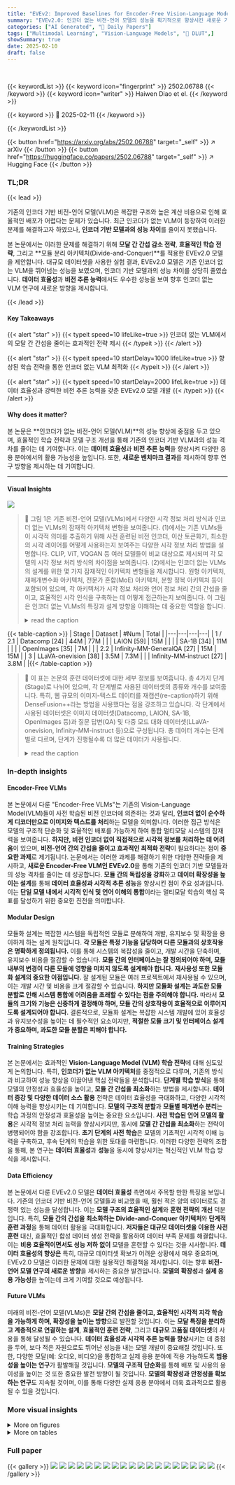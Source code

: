 ```yaml
---
title: "EVEv2: Improved Baselines for Encoder-Free Vision-Language Models"
summary: "EVEv2.0: 인코더 없는 비전-언어 모델의 성능을 획기적으로 향상시킨 새로운 기준."
categories: ["AI Generated", "🤗 Daily Papers"]
tags: ["Multimodal Learning", "Vision-Language Models", "🏢 DLUT",]
showSummary: true
date: 2025-02-10
draft: false
---
```


<br>

{{< keywordList >}}
{{< keyword icon="fingerprint" >}} 2502.06788 {{< /keyword >}}
{{< keyword icon="writer" >}} Haiwen Diao et el. {{< /keyword >}}
 
{{< keyword >}} 🤗 2025-02-11 {{< /keyword >}}
 
{{< /keywordList >}}

{{< button href="https://arxiv.org/abs/2502.06788" target="_self" >}}
↗ arXiv
{{< /button >}}
{{< button href="https://huggingface.co/papers/2502.06788" target="_self" >}}
↗ Hugging Face
{{< /button >}}




### TL;DR


{{< lead >}}

기존의 인코더 기반 비전-언어 모델(VLM)은 복잡한 구조와 높은 계산 비용으로 인해 효율적인 배포가 어렵다는 문제가 있습니다.  최근 인코더가 없는 VLM이 등장하여 이러한 문제를 해결하고자 하였으나, **인코더 기반 모델과의 성능 차이**를 줄이지 못했습니다.  



본 논문에서는 이러한 문제를 해결하기 위해 **모달 간 간섭 감소 전략**, **효율적인 학습 전략**, 그리고 **모듈 분리 아키텍처(Divide-and-Conquer)**를 적용한 EVEv2.0 모델을 제안합니다.  대규모 데이터셋을 사용한 실험 결과, EVEv2.0 모델은 기존 인코더 없는 VLM을 뛰어넘는 성능을 보였으며, 인코더 기반 모델과의 성능 차이를 상당히 줄였습니다.  **데이터 효율성**과 **비전 추론 능력**에서도 우수한 성능을 보여 향후 인코더 없는 VLM 연구에 새로운 방향을 제시합니다.

{{< /lead >}}


#### Key Takeaways

{{< alert "star" >}}
{{< typeit speed=10 lifeLike=true >}} 인코더 없는 VLM에서의 모달 간 간섭을 줄이는 효과적인 전략 제시 {{< /typeit >}}
{{< /alert >}}

{{< alert "star" >}}
{{< typeit speed=10 startDelay=1000 lifeLike=true >}} 향상된 학습 전략을 통한 인코더 없는 VLM 최적화 {{< /typeit >}}
{{< /alert >}}

{{< alert "star" >}}
{{< typeit speed=10 startDelay=2000 lifeLike=true >}} 데이터 효율성과 강력한 비전 추론 능력을 갖춘 EVEv2.0 모델 개발 {{< /typeit >}}
{{< /alert >}}

#### Why does it matter?
본 논문은 **인코더가 없는 비전-언어 모델(VLM)**의 성능 향상에 중점을 두고 있으며, 효율적인 학습 전략과 모델 구조 개선을 통해 기존의 인코더 기반 VLM과의 성능 격차를 줄이는 데 기여합니다. 이는 **데이터 효율성**과 **비전 추론 능력**을 향상시켜 다양한 응용 분야에서의 활용 가능성을 높입니다. 또한, **새로운 벤치마크 결과**를 제시하여 향후 연구 방향을 제시하는 데 기여합니다.

------
#### Visual Insights



![](https://arxiv.org/html/2502.06788/x1.png)

> 🔼 그림 1은 기존 비전-언어 모델(VLMs)에서 다양한 시각 정보 처리 방식과 인코더 없는 VLMs의 잠재적 아키텍처 변형을 보여줍니다. (1)에서는 기존 VLMs들이 시각적 의미를 추출하기 위해 사전 훈련된 비전 인코더, 이산 토큰화기, 최소한의 시각 레이어를 어떻게 사용하는지 보여주는 다양한 시각 정보 처리 방법을 설명합니다.  CLIP, ViT, VQGAN 등 여러 모델들이 비교 대상으로 제시되며 각 모델의 시각 정보 처리 방식의 차이점을 보여줍니다. (2)에서는 인코더 없는 VLMs의 설계를 위한 몇 가지 잠재적인 아키텍처 변형들을 제시합니다.  원형 아키텍처, 재매개변수화 아키텍처, 전문가 혼합(MoE) 아키텍처, 분할 정복 아키텍처 등이 포함되어 있으며,  각 아키텍처가 시각 정보 처리와 언어 정보 처리 간의 간섭을 줄이고, 효율적인 시각 인식을 구축하는 데 어떻게 접근하는지 보여줍니다.  이 그림은 인코더 없는 VLMs의 특징과 설계 방향을 이해하는 데 중요한 역할을 합니다.
> <details>
> <summary>read the caption</summary>
> Figure 1: Overview of (1) diverse vision construction inside existing VLMs and (2) potential architecture variants of Encoder-Free VLMs.
> </details>





{{< table-caption >}}
| Stage | Dataset | #Num | Total |
|---|---|---|---| 
| 1 / 2.1 | Datacomp [24] | 44M | 77M |
|  | LAION [59] | 15M |  |
|  | SA-1B [34] | 11M |  |
|  | OpenImages [35] | 7M |  |
| 2.2 | Infinity-MM-GeneralQA [27] | 15M | 15M |
| 3 | LLaVA-onevision [38] | 3.5M | 7.3M |
|  | Infinity-MM-instruct [27] | 3.8M |  |{{< /table-caption >}}

> 🔼 이 표는 논문의 훈련 데이터셋에 대한 세부 정보를 보여줍니다.  총 4가지 단계(Stage)로 나뉘어 있으며, 각 단계별로 사용된 데이터셋의 종류와 개수를 보여줍니다. 특히, 웹 규모의 이미지-텍스트 데이터를 재캡션(re-caption)하기 위해 DenseFusion++라는 방법을 사용했다는 점을 강조하고 있습니다.  각 단계에서 사용된 데이터셋은 이미지 데이터셋(Datacomp, LAION, SA-1B, OpenImages 등)과 질문 답변(QA) 및 다중 모드 대화 데이터셋(LLaVA-onevision, Infinity-MM-instruct 등)으로 구성됩니다.  총 데이터 개수는 단계별로 다르며, 단계가 진행될수록 더 많은 데이터가 사용됩니다.
> <details>
> <summary>read the caption</summary>
> Table 1: Details of training datasets across all stages. Note that we construct DenseFusion++ to re-caption web-scale image-text data.
> </details>





### In-depth insights


#### Encoder-Free VLMs
본 논문에서 다룬 "Encoder-Free VLMs"는 기존의 Vision-Language Model(VLM)들이 사전 학습된 비전 인코더에 의존하는 것과 달리, **인코더 없이 순수하게 디코더만으로 이미지와 텍스트를 처리**하는 모델을 의미합니다. 이러한 접근 방식은 모델의 구조적 단순화 및 효율적인 배포를 가능하게 하여 통합 멀티모달 시스템의 잠재력을 보여줍니다.  **하지만, 비전 인코더 없이 직접적으로 시각적 정보를 처리하는 데 어려움**이 있으며,  **비전-언어 간의 간섭을 줄이고 효과적인 최적화 전략**이 필요하다는 점이 **중요한 과제**로 제기됩니다. 논문에서는 이러한 과제를 해결하기 위한 다양한 전략들을 제시하고,  **새로운 Encoder-Free VLM인 EVEv2.0**을 통해 기존의 인코더 기반 모델들과의 성능 격차를 줄이는 데 성공합니다.  **모듈 간의 독립성을 강화**하고 **데이터 확장성을 높이는 설계**를 통해 **데이터 효율성과 시각적 추론 성능**을 향상시킨 점이 주요 성과입니다.  이는 **단일 모델 내에서 시각적 인식 및 언어 이해의 통합**이라는 멀티모달 학습의 핵심 목표를 달성하기 위한 중요한 진전을 의미합니다.

#### Modular Design
모듈화 설계는 복잡한 시스템을 독립적인 모듈로 분해하여 개발, 유지보수 및 확장을 용이하게 하는 설계 원칙입니다.  **각 모듈은 특정 기능을 담당하며 다른 모듈과의 상호작용은 명확하게 정의됩니다.** 이를 통해 시스템의 복잡성을 줄이고, 개발 시간을 단축하며, 유지보수 비용을 절감할 수 있습니다.  **모듈 간의 인터페이스는 잘 정의되어야 하며, 모듈 내부의 변경이 다른 모듈에 영향을 미치지 않도록 설계해야 합니다.**  **재사용성 또한 모듈화 설계의 중요한 이점입니다.**  잘 설계된 모듈은 여러 프로젝트에서 재사용될 수 있으며, 이는 개발 시간 및 비용을 크게 절감할 수 있습니다.  **하지만 모듈화 설계는 과도한 모듈 분할로 인해 시스템 통합에 어려움을 초래할 수 있다는 점을 주의해야 합니다.** 따라서 **모듈의 크기와 기능은 신중하게 결정해야 하며, 모듈 간의 상호작용이 효율적으로 이루어지도록 설계되어야 합니다.**  결론적으로, 모듈화 설계는 복잡한 시스템 개발에 있어 효율성과 유지보수성을 높이는 데 필수적인 요소이지만,  **적절한 모듈 크기 및 인터페이스 설계가 중요하며, 과도한 모듈 분할은 피해야 합니다.**

#### Training Strategies
본 논문에서는 효과적인 **Vision-Language Model (VLM) 학습 전략**에 대해 심도있게 논의합니다.  특히, **인코더가 없는 VLM 아키텍처**를 중점적으로 다루며, 기존의 방식과 비교하여 성능 향상을 이끌어낸 핵심 전략들을 분석합니다.  **단계별 학습 방식**을 통해 모델의 안정성과 효율성을 높이고, **모듈 간 간섭을 최소화**하는 방법을 제시합니다.  **데이터 증강 및 다양한 데이터 소스 활용** 전략은 데이터 효율성을 극대화하고, 다양한 시각적 이해 능력을 향상시키는 데 기여합니다.  **모델의 구조적 분할**과 **모듈별 매개변수 분리**는 학습 과정의 안정성과 효율성을 높이는 중요한 요소입니다.  **사전 학습된 언어 모델의 활용**은 시각적 정보 처리 능력을 향상시키지만, 동시에 **모델 간 간섭을 최소화**하는 전략이 병행되어야 함을 강조합니다.  **초기 단계의 사전 학습**은 모델의 기초적인 시각적 이해 능력을 구축하고, 후속 단계의 학습을 위한 토대를 마련합니다.  이러한 다양한 전략의 조합을 통해, 본 연구는 **데이터 효율성**과 **성능**을 동시에 향상시키는 혁신적인 VLM 학습 방식을 제시합니다.

#### Data Efficiency
본 논문에서 다룬 EVEv2.0 모델은 **데이터 효율성** 측면에서 주목할 만한 특징을 보입니다. 기존의 인코더 기반 비전-언어 모델들과 비교했을 때, 훨씬 적은 양의 데이터로도 경쟁력 있는 성능을 달성합니다. 이는 **모델 구조의 효율적인 설계**와 **훈련 전략의 개선** 덕분입니다. 특히, **모듈 간의 간섭을 최소화하는 Divide-and-Conquer 아키텍처**와 **단계적 훈련 과정**을 통해 데이터 활용을 극대화합니다.  **저자들은 대규모 데이터셋을 이용한 사전 훈련** 대신, 효율적인 합성 데이터 생성 전략을 활용하여 데이터 부족 문제를 해결합니다.  이는 **비용 효율적이면서도 성능 저하 없이** 모델을 훈련할 수 있다는 것을 시사합니다.  **데이터 효율성의 향상은** 특히, 대규모 데이터셋 확보가 어려운 상황에서 매우 중요하며,  EVEv2.0 모델은 이러한 문제에 대한 실용적인 해결책을 제시합니다.  이는 향후 **비전-언어 모델 연구의 새로운 방향**을 제시하는 중요한 발견입니다.  **모델의 확장성**과 **실제 응용 가능성**을 높이는데 크게 기여할 것으로 예상됩니다.

#### Future VLMs
미래의 비전-언어 모델(VLMs)은 **모달 간의 간섭을 줄이고, 효율적인 시각적 지각 학습을 가능하게 하며, 확장성을 높이는 방향**으로 발전할 것입니다. 이는 **모달 특징을 분리하고 계층적으로 연결하는 설계**, **효율적인 훈련 전략**, 그리고 **대규모 고품질 데이터셋**의 사용을 통해 달성될 수 있습니다.  **데이터 효율성과 시각적 추론 능력을 향상**시키는 데 중점을 두어, 보다 적은 자원으로도 뛰어난 성능을 내는 모델 개발이 중요해질 것입니다.  또한, 다양한 모달(예: 오디오, 비디오)을 통합하고 실제 응용 분야에 적용 가능하도록 **범용성을 높이는 연구**가 활발해질 것입니다.  **모델의 구조적 단순화**를 통해 배포 및 사용의 용이성을 높이는 것 또한 중요한 발전 방향이 될 것입니다.  **모델의 확장성과 안정성을 확보하는 연구**도 지속될 것이며, 이를 통해 다양한 실제 응용 분야에서 더욱 효과적으로 활용될 수 있을 것입니다.


### More visual insights

<details>
<summary>More on figures
</summary>


![](https://arxiv.org/html/2502.06788/x2.png)

> 🔼 그림 2는 다양한 VLMs(Vision-Language Models)의 사전 훈련 또는 미세 조정 중 확장 효율성에 대한 예비 분석 결과를 보여줍니다.  자세한 내용은 부록 A를 참조하십시오. 특히, VE(Vision Encoder), DT(Discrete Tokenizer), EVE(Encoder-Free VLM)는 서로 다른 이미지 다운샘플링 비율(1/4, 1/8, 1/32)을 적용합니다. 공정한 비교를 위해, 상대적으로 균형 잡힌 토큰 수(576/1024/625)를 유지하는 약간 다른 해상도를 선택했습니다.  또한, 특정 계층 번호 또는 유형 내에서 절대값 변화의 평균을 통해 LLM(Large Language Model)과 VLM 간의 가중치 변화를 정량화했습니다. GQA [30], SEED [26], TextVQA [60], SQA [53]에 대한 정확도를 보고하여 일반적인 도메인 내, 오픈 도메인, OCR 관련, 텍스트 관련 지식 작업 전반에 걸친 VLM의 기능을 검토합니다.
> <details>
> <summary>read the caption</summary>
> Figure 2: Preliminary analyses across various VLMs’ scaling efficiency during pre-training or fine-tuning (More details in Appendix A). Notably, VE / DT / EVE apply varying image downsampling rates (142 / 82 / 322). For fairness, we choose slightly different resolutions that yield relatively balanced token counts of 576 / 1024 / 625 tokens per image. Besides, we quantify weight changes between LLMs and VLMs by averaging absolute value variation within specific layer number or type. We report accuracy on GQA [30], SEED [26], TextVQA [60], and SQA [53] to examine VLMs’ capabilities across general in-domain, open-domain, OCR-related, and text-related knowledge tasks.
> </details>



![](https://arxiv.org/html/2502.06788/x3.png)

> 🔼 그림 3은 제안된 EVEv2.0 프레임워크의 개요를 보여줍니다. 먼저 이미지를 손실 없이 인코딩하기 위해 패치 임베딩 계층을 사용한 후, 시각 및 텍스트 토큰을 통합하여 디코더 전용 비전-언어 모델을 만듭니다. 이는 표준 자기 회귀 트랜스포머를 확장하여 다중 헤드 자기 주의 계층, 피드포워드 계층 및 레이어 정규화 각각에 대해 모달 특정 가중치를 통합합니다.  EVEv2.0은 모달 간의 간섭을 최소화하고 효율적인 학습을 가능하게 하도록 설계되었습니다.  패치 임베딩은 이미지 정보를 효율적으로 벡터화하고, 통합된 디코더는 시각 및 언어 정보를 효과적으로 처리합니다.  모달 특정 가중치는 각 모달의 특성을 고려하여 모델의 성능을 향상시키는 역할을 합니다.
> <details>
> <summary>read the caption</summary>
> Figure 3: Overview of our proposed EVEv2.0 framework. We first adopt a patch embedding layer to encode images losslessly, and then concatenate visual and textual tokens into a unified decoder-only vision-language model. Here, it extends the standard autoregressive transformer by incorporating modality-specific weights for each multi-head self-attention layer, feed-forward layer, and layer normalization.
> </details>



![](https://arxiv.org/html/2502.06788/x4.png)

> 🔼 본 그림은 논문의 훈련 과정을 보여줍니다. PEL/WEL은 패치/단어 임베딩 레이어를 나타냅니다. 먼저 패치 임베딩 레이어를 훈련하여 여러 모드 간의 초기 정렬을 확립합니다. 그런 다음 LLM 내의 비전 레이어만 업데이트하여 시각적 인식을 점진적으로 향상시킵니다. 특히 이미지 해상도를 800x800에서 1600x1600으로 점진적으로 높이고 원본 이미지 종횡비를 유지합니다. 마지막으로 QA 및 지시 데이터를 통해 전체 모델을 훈련하여 모드 간의 대응 관계와 복잡한 이해를 강화합니다.
> <details>
> <summary>read the caption</summary>
> Figure 4: Overview of training procedure. PEL/WEL denotes patch/word embedding layer. We begin by training the patch embedding layer to establish initial alignment across modalities. Afterward, we only update vision layers within the LLM to enhance visual perception progressively. Notably, we gradually increase the image resolutions from 800×\times×800 to 1600×\times×1600 and keep the original image aspect ratio. Finally, we train the entire model via QA and instruction data to strengthen cross-modality correspondence and complex understanding.
> </details>



![](https://arxiv.org/html/2502.06788/x7.png)

> 🔼 그림 5는 논문의 실험 과정 중 2단계(Stage 2)에서 다양한 EVE 변형 모델의 학습 손실 곡선과 평가 결과를 보여줍니다. 기준 모델(baseline)로 Qwen-2.5 [70] 기반의 EVE 변형 모델을 사용했습니다. 먼저, 1단계(Stage 1)에서는 EVE-recap-10M 데이터셋을 사용하여 패치 임베딩 레이어를 학습시켰습니다. 그 후, 2단계에서는 LLM 레이어를 제외한 비전 레이어의 가중치를 해제하여 추가 학습을 진행했습니다. 그림은 각 모델의 손실 곡선과 여러 비전-언어 벤치마크에 대한 정확도를 보여주어, 다양한 학습 전략이 모델 성능에 미치는 영향을 분석합니다.
> <details>
> <summary>read the caption</summary>
> Figure 5: Training loss curve and evaluation results in Stage 2. We adopt various EVE variants based on Qwen-2.5 [70] as the baseline. We first train the patch embedding layer using EVE-recap-10M in Stage 1, and further unfreeze vision layers except LLM layers in Stage 2.
> </details>



![](https://arxiv.org/html/2502.06788/x8.png)

> 🔼 그림 6은 서로 다른 데이터 소스와 캡션 엔진을 사용한 평가 결과를 보여줍니다. 비교 기준으로 Vicuna-7B를 기반으로 하는 EVEv1.0 모델을 사용했습니다.   '*-raw'는 잡음이 많은 웹 이미지 캡션을, '*-cap'는 LLaVA-1.5(13B)와 Emu2(17B) 모두에 의해 주석이 달린 샘플을, '*-recap'는 수정된 DenseFusion++(7B)에 의해 주석이 달린 샘플을 각각 나타냅니다. 'L.O.S.'는 LAION, OpenImages, SAM 데이터셋의 혼합을 의미합니다.  각 그래프는 서로 다른 데이터 소스와 캡션 엔진의 조합에 따른 성능 변화를 보여주며, 데이터 품질과 양이 모델 성능에 미치는 영향을 분석하는 데 도움이 됩니다.
> <details>
> <summary>read the caption</summary>
> Figure 6: Evaluation results of different data sources and caption engines. We utilize EVEv1.0 based on Vicuna-7B [16] as the baseline. Here ”*-raw“, ”*-cap“, or ”*-recap“ denote noisy web image captions, the samples annotated by both LLaVA-1.5 (13B) and Emu2 (17B), or modified DenseFusion++ (7B), respectively. Note that ”L.O.S.“ represents the mixture of LAION [59], OpenImages [35], and SAM [34].
> </details>



![](https://arxiv.org/html/2502.06788/x9.png)

> 🔼 그림 7은 다양한 비율의 혼합 데이터셋을 사용하여 EVEv1.0 모델의 성능을 평가한 결과를 보여줍니다.  Vicuna-7B 언어 모델을 기반으로 EVEv1.0 모델을 검증했습니다. x:y:z는 합성 데이터, 언어 전용 데이터, 웹 데이터의 비율을 나타냅니다. 그래프는 각 데이터 유형의 비율 변화에 따른 모델 성능의 변화를 보여주어, 최적의 데이터 균형을 찾는 데 도움이 됩니다.  다양한 데이터 조합에 따른 모델 성능 변화를 통해, 최적의 데이터 균형을 유지하는 것이 모델 성능 향상에 중요함을 시사합니다.
> <details>
> <summary>read the caption</summary>
> Figure 7: Evaluation results of mixed data ratio. We adopt EVEv1.0 with Vicuna-7B [16] for validation. Note that x:y:z denote the proportion of synthesized data : language-only data : web data.
> </details>



![](https://arxiv.org/html/2502.06788/x10.png)

> 🔼 그림 8은 다양한 이미지 설정에 따른 평가 결과를 보여줍니다. Vicuna-7B 언어 모델과 EVEv1.0 비전 모델을 사용하여 네 가지 다른 이미지 처리 방식을 비교합니다.  'AnyRatio_maxL'은 가장 긴 이미지 변의 길이를 800픽셀로 고정하고, 'AnyRatio_LD'는 이미지 면적을 800²픽셀로 고정하며, 'AnyRatio_HD'는 이미지 면적을 1600²픽셀로 고정합니다.  마지막으로 'AnyResolution'은 임의의 해상도를 사용합니다. 각 설정에 따른 여러 비전-언어 벤치마크에서의 성능을 비교 분석하여 이미지 처리 방식이 모델 성능에 미치는 영향을 파악합니다.
> <details>
> <summary>read the caption</summary>
> Figure 8: Evaluation results of image settings. We use EVEv1.0 with Vicuna-7B [16]. “AnyRatio_maxL”: longest image edge as 800, “AnyRatio_LD”: fixed image area as 8002, “AnyRatio_HD”: fixed image area as 16002, “AnyResolution”: arbitrary resolution.
> </details>



</details>




<details>
<summary>More on tables
</summary>


{{< table-caption >}}
| Method | #A-Param | #Data | #Vtoken | MMMU | MMB<sup>en</sup> | SEED<sup>I</sup> | MMV | MME | POPE | GQA | SQA<sup>I</sup> | TQA | CQA | AI2D | RWQA | OCRB |
|---|---|---|---|---|---|---|---|---|---|---|---|---|---|---|---|---|
| *Encoder-based Vision-Language Models:* |  |  |  |  |  |  |  |  |  |  |  |  |  |  |  |  |
| InternVL-1.5 | 2.2B | – / – | 3328 | 34.6 | 70.9 | 69.8 | 39.3 | 1902 | 88.3 | 61.6 | 84.9 | 70.5 | 74.8 | 69.8 | – | 654 |
| QwenVL-Chat | 7B | 7.2B / 50M | 256 | 35.9 | 60.6 | 58.2 | – | 1848 | – | 57.5 | 68.2 | 61.5 | 49.8 | 45.9 | 49.3 | 488 |
| LLaVA-1.5 | 7B | 0.4B+ / 665K | 576 | 35.3 | 64.3 | 64.3 | 30.5 | 1859 | 85.9 | 62.0 | 66.8 | 46.1 | 18.2 | 54.8 | 54.8 | 318 |
| LLaVA-1.6 | 7B | 0.4B+ / 760K | 2880 | 35.1 | 67.4 | 64.7 | 43.9 | 1842 | 86.4 | 64.2 | 70.2 | 64.9 | 54.8 | 66.6 | 57.8 | 532 |
| Cambrian | 7B | 10B+ / 7M | 576 | 42.7 | 75.9 | 74.7 | – | – | – | – | 64.6 | 80.4 | 71.7 | 73.3 | 73.0 | 64.2 | – |
| LLaVA-OV | 7B | 10B+ / 3.2M | 7290 | 47.3 | 81.7 | 74.8 | 58.8 | 1998 | – | – | 96.6 | – | 78.8 | 81.6 | 65.5 | – |
| *Encoder-free Vision-Language Models:* |  |  |  |  |  |  |  |  |  |  |  |  |  |  |  |  |
| Fuyu | 8B | – / – | – | 27.9 | 10.7 | – | 21.4 | – | – | – | – | – | – | – | 64.5 | – |
| Chameleon | 7B | 1.4B+ / 1.8M | 1024 | 25.4 | 31.1 | 30.6 | 8.3 | 170 | – | – | 47.2 | 4.8 | 2.9 | 46.0 | – | 7.0 |
| EVE | 7B | 33M / 1.8M | 2304 | 32.6 | 52.3 | 64.6 | 25.7 | 1628 | 85.0 | 62.6 | 64.9 | 56.8 | 59.1 | 61.0 | – | 398 |
| SOLO | 8B | 43.7M / 2M | 1024 | – | – | 64.4 | – | 1260 | – | – | 73.3 | – | – | 61.4 | – | – |
| Mono-InternVL | 1.8B | 1.3B / 7M | 6400 | 33.7 | 65.5 | 67.4 | 40.1 | 1875 | – | 59.5 | 93.6 | 72.6 | 73.7 | 68.6 | – | 767 |
| Emu3 | 8B | – / – | 16K | 31.6 | 58.5 | 68.2 | 37.2 | – | 85.2 | 60.3 | 89.2 | 64.7 | 68.6 | 70.0 | 57.4 | 687 |
| **EVEv2.0** | 7B | 92M / 7.3M | 2500 | **39.3** | **66.3** | **71.4** | **45.0** | 1709 | **87.6** | **62.9** | **96.2** | 71.1 | **73.9** | **74.8** | **62.4** | 702 |{{< /table-caption >}}
> 🔼 표 2는 MMMU [94], MMBench-EN [50], SEEDBench-Img [37], MMVet [93], MME [23], POPE [44], GQA [30], ScienceQA-Img [53], TextVQA [60], ChartQA [55], AI2D [32], RealWorldQA [84], OCRBench [51]를 포함한 다양한 비전-언어 벤치마크에서 기존 비전-언어 모델과의 성능 비교 결과를 보여줍니다.  #A-Param은 활성화된 매개변수의 수, #Data는 사전 훈련/미세 조정 데이터 양, #Vtoken은 최대 이미지 패치 토큰 수를 나타냅니다. MME의 경우 인식 및 인지 점수를 합산했습니다. 최고 성능을 기록한 상위 두 결과는 굵은 글씨체와 밑줄로 표시되어 있습니다.
> <details>
> <summary>read the caption</summary>
> Table 2: Comparison with existing vision-language models on various vision-language benchmarks, including MMMU [94]; MMBenen{}^{\text{en}}start_FLOATSUPERSCRIPT en end_FLOATSUPERSCRIPT: MMBench-EN [50]; SEEDII{}^{\text{I}}start_FLOATSUPERSCRIPT I end_FLOATSUPERSCRIPT: SEEDBench-Img [37]; MMV: MMVet [93]; MME [23]; POPE [44]; GQA [30]; SQAII{}^{\text{I}}start_FLOATSUPERSCRIPT I end_FLOATSUPERSCRIPT: ScienceQA-Img [53]; TVQA: TextVQA [60]; CQA: ChartQA [55]; AI2D [32]; RWQA: RealWorldQA [84]; OCRB: OCRBench [51]. Note that #A-Param denotes the number of activated parameters; #Data represents the pre-training / fine-tuning data volume; #Vtoken indicates the maximum image patch tokens. For MME, we sum up the perception and cognition scores. The best two results are marked in bold and underline.
> </details>

{{< table-caption >}}
| Exp. | Model | LLM | Stage 1 Data | Stage 1 T.M. | Stage 2 Training Data | Stage 2 Trainable Module | Stage 3 Data | Stage 3 T.M. |
|---|---|---|---|---|---|---|---|---|
| Fig.2 (i) | EVEv1.0 | Vicuna-7B | EVE-cap-16M | PEL | EVE-cap-33M | PEL, LLM | LLaVA-mix-665k | PEL, LLM |
| Fig.5 | EVEv1.0 | Qwen2.5-7B | EVE-recap-10M | PEL | EVE-recap-8/29M | PEL | LLaVA-mix-665k | PEL, LLM |
|  | EVEv1.2 | Qwen2.5-7B | EVE-recap-10M | PEL | EVE-recap-8/29M | PEL, VLayers | LLaVA-mix-665k | PEL, LLM |
|  | EVEv1.5 | Qwen2.5-7B | EVE-recap-10M | PEL | EVE-recap-8/29M | PEL, VLayers | LLaVA-mix-665k | PEL, LLM |
|  | EVEv2.0 | Qwen2.5-7B | EVE-recap-10M | PEL | EVE-recap-8/29M | PEL, VLayers | LLaVA-mix-665k | PEL, LLM |
| Fig.6 | EVEv1.0 | Vicuna-7B | 10M varied data | PEL | 8M same data from Stage 1 | PEL, LLM | LLaVA-mix-665k | PEL, LLM |
| Fig.7 | EVEv1.0 | Vicuna-7B | 10M varied data | PEL | 8M same data from Stage 1 | PEL, LLM | LLaVA-mix-665k | PEL, LLM |
| Fig.8 | EVEv1.0 | Vicuna-7B | EVE-recap-10M | PEL | EVE-recap-8/29M | PEL, LLM | LLaVA-mix-665k | PEL, LLM |
| Fig.2 (ii) | EVEv1.0 | Qwen2-7B | EVE-recap-10M | PEL | EVE-recap-29M | PEL | EVE-recap-48M | PEL, LLM |
|  | EVEv1.2 | Qwen2-7B | EVE-recap-10M | PEL | EVE-recap-29M | PEL, VLayers | EVE-recap-48M | PEL, LLM |
| Tab.2 | EVEv2.0 | Qwen2.5-7B | EVE-recap-10M | PEL | EVE-recap-77M | PEL, VLayers | EVE-multi-task-15M | PEL, LLM |
| Fig.9 | EVEv2.0 | Qwen2.5-7B | EVE-recap-10M | PEL | EVE-recap-77M | PEL, VLayers | EVE-multi-task-15M | PEL, LLM |{{< /table-caption >}}
> 🔼 표 3은 논문의 본론에 있는 실험 세부 사항을 보여줍니다.  T.M.은 각 단계에서 훈련 가능한 모듈을 나타냅니다. PEL은 패치 임베딩 계층을, VLayers는 대규모 언어 모델에 새로 추가된 비전 계층을 나타냅니다. EVE-recap-8/29M은 29M 훈련 데이터의 8M 부분집합을 나타냅니다. 이 표는 각 실험 설정에서 사용된 언어 모델, 훈련 데이터, 훈련 가능한 모듈 및 각 단계의 세부 사항을 보여주어, 각 실험의 구성 요소와 데이터 사용 방식을 명확히 이해하는 데 도움이 됩니다.
> <details>
> <summary>read the caption</summary>
> Table 3: Experiment Details in the main body. Note that T.M. denotes a trainable module in each stage. PEL and VLayers represent patch embedding layers and newly added vision layers in the large language model. EVE-recap-8/29M indicates a subset 8M of 29M training data.
> </details>

{{< table-caption >}}
| Stage | Dataset | #Data |
|---|---|---|
| 2.2 | Cambrian-FL [71], Infinity-Instruct-FL [27],  | 15M |
|  | LVIS-Instruct-FL [77], Sharegpt4v-FL [12], |  |
|  | ALLaVA-laion-FL [11], ALLaVA-vflan-FL [11], |  |
|  | LLaVA-Pretrain-FL [47], DocReason-FL [29], |  |
|  | DocDownstream-FL [29], DocStruct4M-FL [29]. |  |
| 3 | LLaVA-onevision [38], Infinity-MM-Synthesis [27], | 7.3M |
|  | Infinity-MM-Preference [27], Infinity-Instruct-FL [27], |  |
|  | DenseFusion [43], Cambrian-FL [71], Docmatix-FL [36], |  |
|  | LVIS-Instruct-FL [77], BLIP-OCR [17], LLaVA-mix [47]. |  |{{< /table-caption >}}
> 🔼 표 4는 EVEv2.0 미세 조정을 위한 2.2단계와 3단계의 데이터셋 세부 정보를 보여줍니다.  2.2단계는 다양한 질의응답(QA) 데이터셋과 다중 모드 대화 데이터셋을 포함하며, 3단계는 고품질의 다중 모드 지시 데이터셋을 추가로 포함합니다.  각 데이터셋의 이름과 크기가 표에 명시되어 있으며, ***-FL은 필터링된 훈련 데이터셋을 나타냅니다.  이 표는 EVEv2.0 모델의 훈련 과정에서 사용된 데이터셋의 구성과 규모를 이해하는 데 도움을 줍니다.
> <details>
> <summary>read the caption</summary>
> Table 4: Dataset details in Stage 2.2, and 3 for fine-tuning EVEv2.0. Note that ***-FL denotes the filtered training dataset.
> </details>

{{< table-caption >}}
| Configuration | Stage 1 | Stage 2.1 | Stage 2.2 | Stage 3 |
|---|---|---|---|---|
| Maximum Patch Token | 625 | 625-2500 | 2500 | 2500 |
| Optimizer | AdamW | AdamW | AdamW | AdamW |
| Hyperparameters | $\beta_{1}=0.9,\beta_{2}=0.999,eps=1e^{-8}$ | $\beta_{1}=0.9,\beta_{2}=0.999,eps=1e^{-8}$ | $\beta_{1}=0.9,\beta_{2}=0.999,eps=1e^{-8}$ | $\beta_{1}=0.9,\beta_{2}=0.999,eps=1e^{-8}$ |
| Peak learning rate | $2e^{-4}$ | $1e^{-4}$ | $2e^{-5}$ | $1e^{-5}$ |
| LR schedule | cosine decay with warm-up | cosine decay with warm-up | cosine decay with warm-up | cosine decay with warm-up |
| Warm-up steps | 0.03 | 0.03 | 0.03 | 0.03 |
| Weight decay | 0.0 | 0.0 | 0.0 | 0.0 |
| Global batch size | 1024 | 1024 | 512 | 512 |
| Numerical precision | bfloat16 | bfloat16 | bfloat16 | bfloat16 |{{< /table-caption >}}
> 🔼 표 5는 EVEv2.0 모델을 훈련시키는 동안 1단계, 2단계, 3단계별 하이퍼파라미터 설정을 보여줍니다. 각 단계의 훈련 에폭은 1로 설정되어 있습니다.  표에는 최대 패치 토큰 수, 최적화 알고리즘, 학습률, 학습률 스케줄, 웜업 스텝, 가중치 감쇠, 글로벌 배치 크기, 그리고 수치적 정밀도 등의 하이퍼파라미터 값들이 포함되어 있습니다. 이 표는 모델 훈련의 세부적인 설정을 이해하는 데 도움이 됩니다.
> <details>
> <summary>read the caption</summary>
> Table 5: Hyper-parameter configurations in Stage 1-3 for training EVEv2.0. Note that we set the training epoch in each stage as 1.
> </details>

{{< table-caption >}}
| User | EVEv2.0 |
|---|---| 
| ![MAR.jpg](https://arxiv.org/html/2502.06788/extracted/6191103/figures/examples/MAR.jpg) | Cornell University We gratefully acknowledge support member. arXiv:2406.11838 Computer Science > Computer Vision and Pattern Recognition Submitted on 17 Jun 2024 (v1), last revised 1 Nov 2024 (this version, v3) Autoregressive Image Generation without Vector Quantization Tianhong Li, Yonglong Tian, He Li, Mingyang Deng, Kaiming He Conventional wisdom holds that autoregressive models for image generation are typically accompanied by vector-quantized tokens. We observe that while a discrete-valued space can facilitate representing a categorical distribution, it is not a necessity for autoregressive modeling. In this work, we propose to model the per-token probability distribution using a diffusion procedure, which allows us to apply autoregressive models in a continuous-valued space. Rather than using categorical cross-entropy loss, we define a Diffusion Loss function to model the per-token probability. This approach eliminates the need for discrete-valued tokenizers. We evaluate its effectiveness across a wide range of cases, including standard autoregressive models and generalized masked autoregressive (MAR) variants. By removing vector quantization, our image generator achieves strong results while enjoying the speed advantage of sequence modeling. We hope this work will motivate the use of autoregressive generation in other continuous-valued domains and applications. Code is available at: this https URL Comments: Neurips 2024 (Spotlight); Code: this https URL Subjects: Computer Vision and Pattern Recognition (cs.CV) Cite as: arXiv:2406.11838 [cs.CV] (or arXiv:2406.11838v3 [cs.CV] for this version) Submission history From: Tianhong Li [view email] [v1] Mon, 17 Jun 2024 17:59:58 UTC (5,459 KB) [v2] Sun, 28 Jul 2024 05:30:08 UTC (5,447 KB) [v3] Fri, 1 Nov 2024 14:45:36 UTC (8,971 KB) |{{< /table-caption >}}
> 🔼 표 6은 EVEv2.0 모델이 웹페이지의 내용을 정확하게 인식하고 이해하는 능력, 특히 광학 문자 인식(OCR) 능력이 뛰어남을 보여주는 예시들을 제시합니다.  단순히 OCR 성능만을 보여주는 것이 아니라, 웹페이지의 레이아웃과 구조를 이해하고,  텍스트 정보를 정확하게 추출하여 보여주는 EVEv2.0 의 우수성을 다양한 예시를 통해 보여줍니다.  이는 단순한 문자 인식을 넘어, 복잡한 웹페이지 구조까지 이해하는 EVEv2.0 의 고급 시각적 이해 능력을 강조합니다.
> <details>
> <summary>read the caption</summary>
> Table 6: EVEv2.0 exhibits excellent OCR recognition capabilities in understanding Webpage.
> </details>

{{< table-caption >}}
| User | Please describe the image in detail. |
|---|---| 
| **EVEv2.0** | The image is a promotional poster for ”Neanderthal,” which appears to be a documentary or film about Neanderthals. The title ”Neanderthal” is prominently displayed in large, bold yellow letters across the center of the image. Below the title, there is additional text that reads ”Years 7 and 8 Welcome of the Day,” suggesting that this event might be targeted towards students in those grade levels. The background of the poster features a close-up photograph of a man with a Neanderthal-like appearance. He has a long beard, a prominent forehead, and a strong jawline, which are characteristic features often associated with Neanderthals. The man is holding a wooden stick or pole, which adds to the prehistoric theme of the image. The background behind him is blurred, drawing focus to his face and upper body. At the bottom right corner of the poster, there is more text indicating the date of the event: ”Friday 23 January 2015.” This provides a specific time frame for when the event or release of the documentary/film would have taken place. Overall, the poster uses visual elements such as the Neanderthal figure and the title to convey information about the subject matter, while also providing essential details like the target audience and the date of the event. The design effectively captures attention and communicates key information to viewers. |
|  | ![ocr_beijing.jpg](https://arxiv.org/html/2502.06788/extracted/6191103/figures/examples/ocr_beijing.jpg) |{{< /table-caption >}}
> 🔼 표 7은 EVEv2.0 모델이 PowerPoint 문서 내의 텍스트 정보를 정확하게 인식하고 이해하는 능력, 즉 광학 문자 인식(OCR) 성능을 보여주는 예시들을 제시합니다.  PowerPoint 슬라이드 내의 다양한 텍스트 요소들에 대해 EVEv2.0이 얼마나 정확하게 문자를 인식하고, 이를 바탕으로 슬라이드의 내용을 이해하는지를 보여주는 여러 사례들이 포함되어 있습니다.  이를 통해 EVEv2.0의 강력한 OCR 기능을 확인할 수 있습니다.
> <details>
> <summary>read the caption</summary>
> Table 7: EVEv2.0 exhibits excellent OCR recognition capabilities in understanding PowerPoint.
> </details>

{{< table-caption >}}
| User | Please describe the image in detail. |
|---|---| 
| **EVEv2.0** | In the image, there is a man standing in front of a bathroom mirror, taking a selfie with his cell phone. He is wearing a purple shirt and leopard print pants. The man appears to be smiling as he captures the photo. In the background, there is a potted plant with white flowers placed on the counter near the sink. The sink is white and has a modern design. There is also a poster hanging on the wall next to the mirror. The poster features a silhouette of a person’s head with several circles on it. Below the silhouette, there is text that reads ”COME SETS,” followed by some additional information about Friday night events at Codame.com. The bathroom appears to be well-lit, likely due to natural light coming from a window or another source not visible in the image. The overall atmosphere seems casual and relaxed, with the man enjoying his time in the bathroom while capturing a moment through his phone camera. |
|  | ![background](https://arxiv.org/html/2502.06788/figures/examples/background.jpg) |{{< /table-caption >}}
> 🔼 표 8은 EVEv2.0 모델이 포스터의 내용을 얼마나 잘 이해하는지, 즉 시각적 인식 능력을 보여주는 예시입니다.  포스터의 이미지를 보고, EVEv2.0이 포스터의 제목, 내용, 이미지 속 인물의 특징, 날짜 등을 정확하게 파악하고 설명하는 능력을 보여줍니다.  이는 단순히 이미지를 인식하는 것을 넘어서, 이미지 안의 문맥과 의미까지 이해할 수 있음을 시사합니다.  따라서, 이 표는 EVEv2.0의 강력한 시각적 이해 능력을 보여주는 중요한 근거가 됩니다.
> <details>
> <summary>read the caption</summary>
> Table 8: EVEv2.0 exhibits excellent visual recognition capabilities in understanding Poster.
> </details>

{{< table-caption >}}
| User | Description |
|---|---| 
| **EVEv2.0** | ![mac](https://arxiv.org/html/2502.06788/figures/examples/mac.jpg) The image depicts a well-organized workspace featuring a wooden desk with various items on it. At the center of the desk is a closed silver laptop computer, which has an Apple logo on its lid. This laptop is accompanied by a white keyboard placed directly in front of it, suggesting that the user might prefer using an external keyboard for typing. To the right of the laptop, there is a white wireless mouse, indicating that the user also utilizes a mouse for navigation and other tasks. On the left side of the desk, there is a glass containing a beverage, possibly water or another drink, which is positioned near the edge of the desk. In addition to these items, there are two cylindrical objects resembling speakers, one on each side of the desk. These speakers likely provide audio output for the user while working or listening to music. Behind the desk, there is a bookshelf filled with numerous books, suggesting that the user may have a keen interest in reading or research. The presence of multiple books indicates that this workspace could be used for studying, work, or leisure activities involving reading. Overall, the image portrays a functional and organized workspace designed for productivity and comfort, with essential computing equipment and additional accessories such as speakers and a beverage.|{{< /table-caption >}}
> 🔼 표 9는 EVEv2.0 모델이 실제 세상의 복잡한 시각 정보를 얼마나 잘 이해하는지 보여줍니다.  사진 속의 여러 물체들과 배경, 그리고 그들의 관계를 정확하게 인식하고 설명하는 능력을 평가합니다.  단순히 물체를 인식하는 것을 넘어서, 사진 속의 상황과 분위기까지도 이해하고 자연스럽게 묘사하는 EVEv2.0 의 뛰어난 시각적 이해 능력을 보여주는 예시입니다.
> <details>
> <summary>read the caption</summary>
> Table 9: EVEv2.0 exhibits excellent recognition capabilities in the real-world scene.
> </details>

{{< table-caption >}}
| User | EVEv2.0 |
|---|---|---|
| <img src="https://arxiv.org/html/2502.06788/figures/examples/som.png" width="628" height="573"> | In the image, there are three objects marked with numbers: 9, 12, and 15.<br>Object 9: A laptop computer is placed on the desk. It appears to be open and ready for use.<br>Object 12: A lamp is situated near the desk, providing light for the workspace. It has a sleek design and complements the overall aesthetic of the room.<br>Object 15: A potted plant is located on the desk, adding a touch of greenery and life to the space. It contributes to creating a more pleasant and inviting atmosphere in the room. |{{< /table-caption >}}
> 🔼 표 10은 EVEv2.0 모델이 실제 세상의 사진을 얼마나 잘 이해하는지 보여줍니다.  사진 속 사물들을 정확하게 인식하고, 각 사물의 특징과 상호 관계를 자세하게 설명하여, 이미지에 대한 풍부한 이해도를 보여줍니다.  이를 통해 EVEv2.0 모델의 뛰어난 시각적 인식 능력을 확인할 수 있습니다.
> <details>
> <summary>read the caption</summary>
> Table 10: EVEv2.0 exhibits excellent recognition capabilities in the real-world scene.
> </details>

</details>




### Full paper

{{< gallery >}}
<img src="paper_images/1.png" class="grid-w50 md:grid-w33 xl:grid-w25" />
<img src="paper_images/2.png" class="grid-w50 md:grid-w33 xl:grid-w25" />
<img src="paper_images/3.png" class="grid-w50 md:grid-w33 xl:grid-w25" />
<img src="paper_images/4.png" class="grid-w50 md:grid-w33 xl:grid-w25" />
<img src="paper_images/5.png" class="grid-w50 md:grid-w33 xl:grid-w25" />
<img src="paper_images/6.png" class="grid-w50 md:grid-w33 xl:grid-w25" />
<img src="paper_images/7.png" class="grid-w50 md:grid-w33 xl:grid-w25" />
<img src="paper_images/8.png" class="grid-w50 md:grid-w33 xl:grid-w25" />
<img src="paper_images/9.png" class="grid-w50 md:grid-w33 xl:grid-w25" />
<img src="paper_images/10.png" class="grid-w50 md:grid-w33 xl:grid-w25" />
<img src="paper_images/11.png" class="grid-w50 md:grid-w33 xl:grid-w25" />
<img src="paper_images/12.png" class="grid-w50 md:grid-w33 xl:grid-w25" />
<img src="paper_images/13.png" class="grid-w50 md:grid-w33 xl:grid-w25" />
<img src="paper_images/14.png" class="grid-w50 md:grid-w33 xl:grid-w25" />
<img src="paper_images/15.png" class="grid-w50 md:grid-w33 xl:grid-w25" />
<img src="paper_images/16.png" class="grid-w50 md:grid-w33 xl:grid-w25" />
<img src="paper_images/17.png" class="grid-w50 md:grid-w33 xl:grid-w25" />
<img src="paper_images/18.png" class="grid-w50 md:grid-w33 xl:grid-w25" />
<img src="paper_images/19.png" class="grid-w50 md:grid-w33 xl:grid-w25" />
{{< /gallery >}}